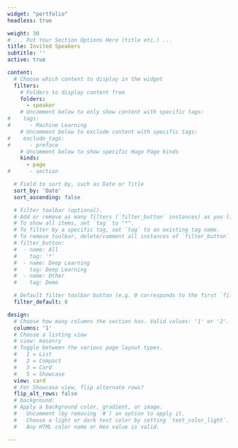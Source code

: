 ```yaml
---
widget: "portfolio"
headless: true

weight: 30
# ... Put Your Section Options Here (title etc.) ...
title: Invited Speakers
subtitle: ''
active: true

content:
  # Choose which content to display in the widget
  filters:
    # Folders to display content from
    folders:
      - speaker
    # Uncomment below to only show content with specific tags:
#    tags:
#      - Machine Learning
    # Uncomment below to exclude content with specific tags:
#    exclude_tags:
#      - preface    
    # Uncomment below to show specific Hugo Page kinds
    kinds:
      - page
#      - section

  # Field to sort by, such as Date or Title
  sort_by: 'Date'
  sort_ascending: false

  # Filter toolbar (optional).
  # Add or remove as many filters (`filter_button` instances) as you like.
  # To show all items, set `tag` to "*".
  # To filter by a specific tag, set `tag` to an existing tag name.
  # To remove toolbar, delete/comment all instances of `filter_button` below.
  # filter_button:
  #  - name: All
  #    tag: '*'
  #  - name: Deep Learning
  #    tag: Deep Learning
  #  - name: Other
  #    tag: Demo

  # Default filter toolbar button (e.g. 0 corresponds to the first `filter_button` instance above)
  filter_default: 0

design:
  # Choose how many columns the section has. Valid values: '1' or '2'.
  columns: '1'
  # Choose a listing view
  # view: masonry
  # Toggle between the various page layout types.
  #   1 = List
  #   2 = Compact
  #   3 = Card
  #   5 = Showcase
  view: card
  # For Showcase view, flip alternate rows?
  flip_alt_rows: false
  # background:
  # Apply a background color, gradient, or image.
  #   Uncomment (by removing `#`) an option to apply it.
  #   Choose a light or dark text color by setting `text_color_light`.
  #   Any HTML color name or Hex value is valid.

---
```

